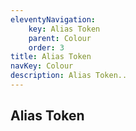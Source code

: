 ```yaml
---
eleventyNavigation:
    key: Alias Token
    parent: Colour
    order: 3
title: Alias Token
navKey: Colour
description: Alias Token..
---
```

## Alias Token
